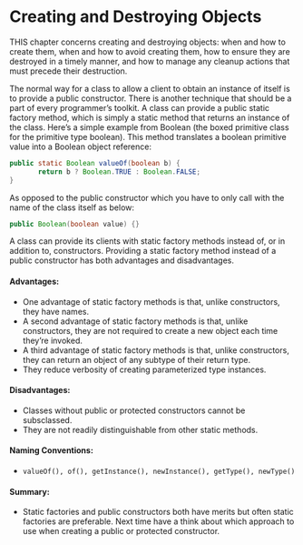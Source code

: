 # Creating and Destroying Objects
  THIS chapter concerns creating and destroying objects: when and how to 
  create them, when and how to avoid creating them, how to ensure they 
  are destroyed in a timely manner, and how to manage any cleanup actions 
  that must precede their destruction.
  

The normal way for a class to allow a client to obtain an instance of itself is to provide a public constructor. There is another technique that should be a part of every programmer’s toolkit. A class can provide a public static factory method, which is simply a static method that returns an instance of the class. Here’s a simple example from Boolean (the boxed primitive class for the primitive type boolean). This method translates a boolean primitive value into a Boolean object reference:

```java
public static Boolean valueOf(boolean b) {
       return b ? Boolean.TRUE : Boolean.FALSE;
}
```

As opposed to the public constructor which you have to only call with the name of the 
class itself as below:

```java
public Boolean(boolean value) {}
```

A class can provide its clients with static factory methods instead of, or in addition to, constructors. Providing a static factory method instead of a public constructor has both advantages and disadvantages.

#### Advantages:

- One advantage of static factory methods is that, unlike constructors, they have names.
- A second advantage of static factory methods is that, unlike constructors, they are not required to create a new object each time they’re invoked.
- A third advantage of static factory methods is that, unlike constructors, they can return an object of any subtype of their return type.
- They reduce verbosity of creating parameterized type instances.

#### Disadvantages:

- Classes without public or protected constructors cannot be subsclassed.
- They are not readily distinguishable from other static methods.

#### Naming Conventions: 

- `valueOf(), of(), getInstance(), newInstance(), getType(), newType()`


#### Summary: 

- Static factories and public constructors both have merits but often static
factories are preferable. Next time have a think about which approach to use
when creating a public or protected constructor.
